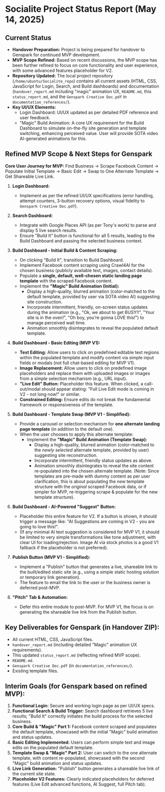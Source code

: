 # Socialite Project Status Report (May 14, 2025)

## Current Status

*   **Handover Preparation:** Project is being prepared for handover to Genspark for continued MVP development.
*   **MVP Scope Refined:** Based on recent discussions, the MVP scope has been further refined to focus on core functionality and user experience, with some advanced features placeholder for V2.
*   **Repository Updated:** The local project repository (`/home/ubuntu/Socialite_repo`) contains all current assets (HTML, CSS, JavaScript for Login, Search, and Build dashboards) and documentation (`handover_report.md` including "magic" animation UX, `README.md`, this `status_report.md`, and the `Genspark Creative Doc.pdf` in `documentation_references/`).
*   **Key UI/UX Elements:**
    *   Login Dashboard: UI/UX updated as per detailed PDF reference and user feedback.
    *   "Magic" Build Animation: A core UX requirement for the Build Dashboard to simulate on-the-fly site generation and template switching, enhancing perceived value. User will provide SOTA video AI-generated animations for this.

## Refined MVP Scope & Next Steps for Genspark

**Core User Journey for MVP:** Find Business -> Scrape Facebook Content -> Populate Initial Template -> Basic Edit -> Swap to One Alternate Template -> Get Shareable Live Link.

1.  **Login Dashboard:**
    *   Implement as per the refined UI/UX specifications (error handling, attempt counters, 3-button recovery options, visual fidelity to `Genspark Creative Doc.pdf`).

2.  **Search Dashboard:**
    *   Integrate with Google Places API (as per Tony's work) to parse and display 5 live search results.
    *   Ensure "Build It" button is functional for all 5 results, leading to the Build Dashboard and passing the selected business context.

3.  **Build Dashboard - Initial Build & Content Scraping:**
    *   On clicking "Build It", transition to Build Dashboard.
    *   Implement Facebook content scraping using Crawl4AI for the chosen business (publicly available text, images, contact details).
    *   Populate a **single, default, well-chosen static landing page template** with the scraped Facebook content.
    *   Implement the **"Magic" Build Animation (Initial):**
        *   Display a high-quality, blurred animation (color-matched to the default template, provided by user via SOTA video AI) suggesting site construction.
        *   Incorporate intermittent, friendly, on-screen status updates during the animation (e.g., "Ok, we about to get BUSY!!", "Your site is in the oven!", "Oh boy, you’re gonna LOVE this!") to manage perceived wait time.
        *   Animation smoothly disintegrates to reveal the populated default template.

4.  **Build Dashboard - Basic Editing (MVP V1):**
    *   **Text Editing:** Allow users to click on predefined editable text regions within the populated template and modify content via simple input fields or modals (not full chat-based editing for MVP V1).
    *   **Image Replacement:** Allow users to click on predefined image placeholders and replace them with uploaded images or images from a simple selection mechanism (e.g., URL input).
    *   **"Live Edit" Button:** Placeholder this feature. When clicked, a call-out/modal should appear stating: "Full Live Edit mode is coming in V2 - not long now!" or similar.
    *   **Constrained Editing:** Ensure edits do not break the fundamental framework or responsiveness of the template.

5.  **Build Dashboard - Template Swap (MVP V1 - Simplified):**
    *   Provide a carousel or selection mechanism for **one alternate landing page template** (in addition to the default one).
    *   When the user chooses to apply this alternate template:
        *   Implement the **"Magic" Build Animation (Template Swap):**
            *   Display a high-quality, blurred animation (color-matched to the *newly selected* alternate template, provided by user) suggesting site reconstruction.
            *   Incorporate intermittent, friendly status updates as above.
            *   Animation smoothly disintegrates to reveal the site content re-populated into the chosen alternate template. (Note: Since templates are pre-made with dummy content as per user clarification, this is about populating the *new* template structure with the *original* scraped Facebook data, or if simpler for MVP, re-triggering scrape & populate for the new template structure).

6.  **Build Dashboard - AI-Powered "Suggest" Button:**
    *   Placeholder this entire feature for V2. If a button is shown, it should trigger a message like: "AI Suggestions are coming in V2 - you are going to love this!".
    *   (If any minimal AI text suggestion is considered for MVP V1, it should be limited to very simple transformations like tone adjustment, with clear UI for loading/rejection. Image AI via stock photos is a good V1 fallback if the placeholder is not preferred).

7.  **Publish Button (MVP V1 - Simplified):**
    *   Implement a "Publish" button that generates a live, shareable link to the built/edited static site (e.g., using a simple static hosting solution or temporary link generation).
    *   The feature to email the link to the user or the business owner is deferred post-MVP.

8.  **"Pitch" Tab & Automation:**
    *   Defer this entire module to post-MVP. For MVP V1, the focus is on generating the shareable live link from the Publish button.

## Key Deliverables for Genspark (in Handover ZIP):

*   All current HTML, CSS, JavaScript files.
*   `handover_report.md` (including detailed "Magic" animation UX requirements).
*   This updated `status_report.md` (reflecting refined MVP scope).
*   `README.md`.
*   `Genspark Creative Doc.pdf` (in `documentation_references/`).
*   Existing template files.

## Interim Goals (for Genspark based on refined MVP):

1.  **Functional Login:** Secure and working login page as per UI/UX specs.
2.  **Functional Search & Build Trigger:** Search dashboard retrieves 5 live results; "Build It" correctly initiates the build process for the selected business.
3.  **Core Build & "Magic" Part 1:** Facebook content scraped and populates the default template, showcased with the initial "Magic" build animation and status updates.
4.  **Basic Editing Implemented:** Users can perform simple text and image edits on the populated default template.
5.  **Template Swap & "Magic" Part 2:** User can switch to the one alternate template, with content re-populated, showcased with the second "Magic" build animation and status updates.
6.  **Live Link Generation:** "Publish" button generates a shareable live link of the current site state.
7.  **Placeholder V2 Features:** Clearly indicated placeholders for deferred features (Live Edit advanced functions, AI Suggest, full Pitch tab).
